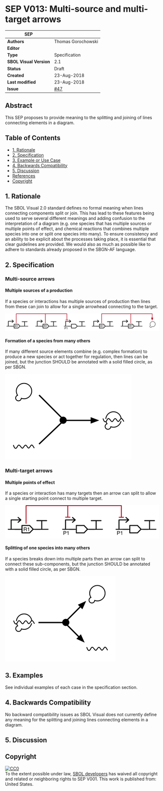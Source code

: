 # SEP V013: Multi-source and multi-target arrows

| SEP | |
| --- | --- |
| **Authors** | Thomas Gorochowski |
| **Editor** |  |
| **Type** | Specification |
| **SBOL Visual Version** | 2.1 |
| **Status** | Draft |
| **Created** | 23-Aug-2018 |
| **Last modified** | 23-Aug-2018 |
| **Issue**         | [#47](https://github.com/SynBioDex/SBOL-visual/issues/47) |

## Abstract

This SEP proposes to provide meaning to the splitting and joining of lines connecting elements in a diagram.

## Table of Contents
- [1. Rationale](#rationale) 
- [2. Specification](#specification)
- [3. Example or Use Case](#example)
- [4. Backwards Compatibility](#compatibility)
- [5. Discussion](#discussion)
- [References](#references)
- [Copyright](#copyright)

## 1. Rationale <a name="rationale"></a>

The SBOL Visual 2.0 standard defines no formal meaning when lines connecting components split or join. This has lead to these features being used to serve several different meanings and adding confusion to the interpretation of a diagram (e.g. one species that has multiple sources or multiple points of effect, and chemical reactions that combines multiple species into one or split one species into many). To ensure consistency and an ability to be explicit about the processes taking place, it is essential that clear guidelines are provided. We would also as much as possible like to adhere to standards already proposed in the SBGN-AF language.

## 2. Specification <a name="specification"></a>

### Multi-source arrows

#### Multiple sources of a production

If a species or interactions has multiple sources of production then lines from these can join to allow for a single arrowhead connecting to the target.

![example-multi-source](SEP_V013-ex-multi-source.png)

#### Formation of a species from many others

If many different source elements combine (e.g. complex formation) to produce a new species or act together for regulation, then lines can be joined, but the junction SHOULD be annotated with a solid filled circle, as per SBGN.

![example-multi-source-complex](SEP_V013-ex-multi-source-complex.png)

### Multi-target arrows

#### Multiple points of effect

If a species or interaction has many targets then an arrow can split to allow a single starting point connect to multiple target.

![example-multi-target](SEP_V013-ex-multi-target.png)

#### Splitting of one species into many others

If a species breaks down into multiple parts then an arrow can split to connect these sub-components, but the junction SHOULD be annotated with a solid filled circle, as per SBGN.

![example-multi-source](SEP_V013-ex-multi-target-complex.png)

## 3. Examples <a name='example'></a>

See individual examples of each case in the specification section.

## 4. Backwards Compatibility <a name='compatibility'></a>

No backward compatibility issues as SBOL Visual does not currently define any meaning for the splitting and joining lines connecting elements in a diagram.

## 5. Discussion <a name='discussion'></a>

## Copyright <a name='copyright'></a>

<p xmlns:dct="http://purl.org/dc/terms/" xmlns:vcard="http://www.w3.org/2001/vcard-rdf/3.0#">
  <a rel="license"
     href="http://creativecommons.org/publicdomain/zero/1.0/">
    <img src="http://i.creativecommons.org/p/zero/1.0/88x31.png" style="border-style: none;" alt="CC0" />
  </a>
  <br />
  To the extent possible under law,
  <a rel="dct:publisher"
     href="sbolstandard.org">
    <span property="dct:title">SBOL developers</span></a>
  has waived all copyright and related or neighboring rights to
  <span property="dct:title">SEP V001</span>.
This work is published from:
<span property="vcard:Country" datatype="dct:ISO3166"
      content="US" about="sbolstandard.org">
  United States</span>.
</p>
